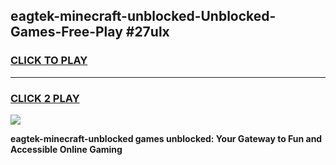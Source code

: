 
## eagtek-minecraft-unblocked-Unblocked-Games-Free-Play #27ulx
<h3>
<a href="https://us.freeplayer.one?title=eagtek-minecraft-unblocked&ref=9M">CLICK TO PLAY</a></h3>
<hr>

<h3>
<a href="https://us.freeplayer.one?title=eagtek-minecraft-unblocked&ref=9M">CLICK 2 PLAY</a>
  
</h3>

<a href="https://us.freeplayer.one?title=eagtek-minecraft-unblocked&ref=9M"><img src="https://clearcache.store/games.png"></a>


**eagtek-minecraft-unblocked games unblocked: Your Gateway to Fun and Accessible Online Gaming**
